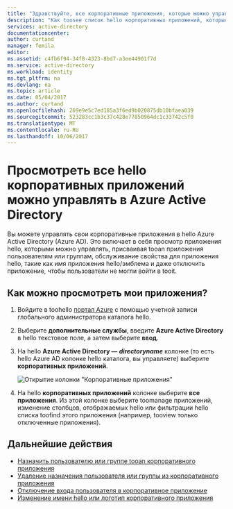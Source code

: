```yaml
---
title: "Здравствуйте, все корпоративные приложения, которые можно управлять в Azure Active Directory aaaView | Документы Microsoft"
description: "Как toosee список hello корпоративных приложений, которые у вас есть hello toomanage разрешения в Azure Active Directory"
services: active-directory
documentationcenter: 
author: curtand
manager: femila
editor: 
ms.assetid: c4fb6f94-34f8-4323-8bd7-a3ee44901f7d
ms.service: active-directory
ms.workload: identity
ms.tgt_pltfrm: na
ms.devlang: na
ms.topic: article
ms.date: 05/04/2017
ms.author: curtand
ms.openlocfilehash: 269e9e5c7ed185a3f6ed9b020875db10bfaea039
ms.sourcegitcommit: 523283cc1b3c37c428e77850964dc1c33742c5f0
ms.translationtype: MT
ms.contentlocale: ru-RU
ms.lasthandoff: 10/06/2017
---
```

# <a name="view-all-hello-enterprise-apps-that-i-can-manage-in-azure-active-directory"></a>Просмотреть все hello корпоративных приложений можно управлять в Azure Active Directory
Вы можете управлять свои корпоративные приложения в hello Azure Active Directory (Azure AD). Это включает в себя просмотр приложения hello, которыми можно управлять, присваивая tooan приложения пользователям или группам, обслуживание свойства для приложения hello, такие как имя приложения hello/эмблема и даже отключить приложение, чтобы пользователи не могли войти в tooit.

## <a name="how-do-i-view-all-my-apps"></a>Как можно просмотреть мои приложения?
1. Войдите в toohello [портал Azure](https://portal.azure.com) с помощью учетной записи глобального администратора каталога hello.
2. Выберите **дополнительные службы**, введите **Azure Active Directory** в hello текстовое поле, а затем выберите **ввод**.
3. На hello **Azure Active Directory —** ***directoryname*** колонке (то есть hello Azure AD колонке hello каталога, вы управляете) выберите **корпоративных приложений**.

    ![Открытие колонки "Корпоративные приложения"](./media/active-directory-coreapps-view-azure-portal/open-enterprise-apps.png)
4. На hello **корпоративных приложений** колонке выберите **все приложения**. Из этой колонке выберите toomanage приложений, изменение столбцов, отображаемых hello или фильтрации hello списка toofind этого приложения (например, tooview только отключенные приложения).

## <a name="next-steps"></a>Дальнейшие действия
* [Назначить пользователю или группе tooan корпоративного приложения](active-directory-coreapps-assign-user-azure-portal.md)
* [Удаление назначения пользователя или группы из корпоративного приложения](active-directory-coreapps-remove-assignment-azure-portal.md)
* [Отключение входа пользователя в корпоративное приложение](active-directory-coreapps-disable-app-azure-portal.md)
* [Изменение имени hello или логотип корпоративного приложения](active-directory-coreapps-change-app-logo-user-azure-portal.md)
